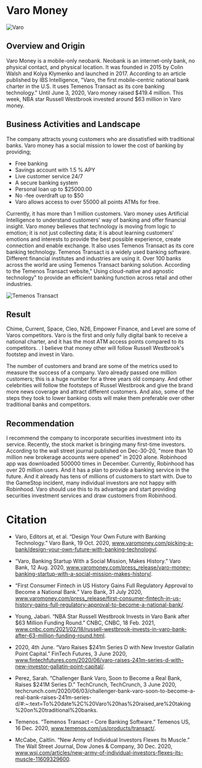 # Varo Money

![Varo](https://nmgprod.s3.amazonaws.com/media/files/f1/a0/f1a0146651b2a955c7ac92ca22cb2bbd/cover_image_1581413337.png.760x400_q85_crop_upscale.png)

## Overview and Origin

Varo Money is a mobile-only neobank. Neobank is an internet-only bank, no physical contact, and physical location. It was founded in 2015 by Colin Walsh and Kolya Klymenko and launched in 2017.  According to an article published by IBS Intelligence, "Varo, the first mobile-centric national bank charter in the U.S. It uses Temenos Transact as its core banking technology." Until June 3, 2020, Varo money raised $419.4 million.  This week, NBA star Russell Westbrook invested around $63 million in Varo money. 

## Business Activities and Landscape

The company attracts young customers who are dissatisfied with traditional banks. Varo money has a social mission to lower the cost of banking by providing;

* Free banking
* Savings account with 1.5 % APY
* Live customer service 24/7
* A secure banking system
* Personal loan up to $25000.00
* No -fee overdraft up to $50
* Varo allows access to over 55000 all points ATMs for free.
    
Currently, it has more than 1 million customers. Varo money uses Artificial  Intelligence to understand customers' way of banking and offer financial insight. Varo money believes that technology is moving from logic to emotion; it is not just collecting data; it is about learning customers' emotions and interests to provide the best possible experience, create connection and enable exchange. It also uses Temenos Transact as its core banking technology. Temenos Transact is a widely used banking software. Different financial institutes and industries are using it. Over 100 banks across the world are using Temenos Transact banking solution. According to the Temenos Transact website," Using cloud-native and agnostic technology" to provide an efficient banking function across retail and other industries. 


![Temenos Transact](https://otap-projects.com/wp-content/uploads/2020/09/varo-and-tenemos-scaled.jpg)

## Result

Chime, Current, Space, Cleo, N26, Empower Finance, and Level are some of Varos competitors. Varo is the first and only fully digital bank to receive a national charter, and it has the most ATM access points compared to its competitors. . I believe that money other will follow Russell Westbrook's footstep and invest in Varo. 

The number of customers and brand are some of the metrics used to measure the success of a company. Varo already passed one million customers; this is a huge number for a three years old company. And other celebrities will follow the footsteps of Russel Westbrook and give the brand more news coverage and attract different customers. And also, some of the steps they took to lower banking costs will make them preferable over other traditional banks and competitors. 


## Recommendation

I recommend the company to incorporate securities investment into its service. Recently, the stock market is bringing many first-time investors. According to the wall street journal published on Dec-30-20, "more than 10 million new brokerage accounts were opened" in 2020 alone. Robinhood app was downloaded 500000 times in December. Currently, Robinhood has over 20 million users. And it has a plan to provide a banking service in the future. And it already has tens of millions of customers to start with. Due to the GameStop incident, many individual investors are not happy with Robinhood. Varo should use this to its advantage and start providing securities investment services and draw customers from Robinhood.

# Citation 

* Varo, Editors at, et al. “Design Your Own Future with Banking Technology.” Varo Bank, 19 Oct. 2020, www.varomoney.com/picking-a-bank/design-your-own-future-with-banking-technology/.

* “Varo, Banking Startup With a Social Mission, Makes History.” Varo Bank, 12 Aug. 2020, www.varomoney.com/press_release/varo-money-banking-startup-with-a-social-mission-makes-history/.

* “First Consumer Fintech in US History Gains Full Regulatory Approval to Become a National Bank.” Varo Bank, 31 July 2020, www.varomoney.com/press_release/first-consumer-fintech-in-us-history-gains-full-regulatory-approval-to-become-a-national-bank/.

* Young, Jabari. “NBA Star Russell Westbrook Invests in Varo Bank after $63 Million Funding Round.” CNBC, CNBC, 18 Feb. 2021, www.cnbc.com/2021/02/18/russell-westbrook-invests-in-varo-bank-after-63-million-funding-round.html.

* 2020, 4th June. “Varo Raises $241m Series D with New Investor Gallatin Point Capital.” FinTech Futures, 3 June 2020, www.fintechfutures.com/2020/06/varo-raises-241m-series-d-with-new-investor-gallatin-point-capital/.

* Perez, Sarah. “Challenger Bank Varo, Soon to Become a Real Bank, Raises $241M Series D.” TechCrunch, TechCrunch, 3 June 2020, techcrunch.com/2020/06/03/challenger-bank-varo-soon-to-become-a-real-bank-raises-241m-series-d/#:~:text=To%20date%2C%20Varo%20has%20raised,are%20taking%20on%20traditional%20banks.

* Temenos. “Temenos Transact – Core Banking Software.” Temenos US, 16 Dec. 2020, www.temenos.com/us/products/transact/.

* McCabe, Caitlin. “New Army of Individual Investors Flexes Its Muscle.” The Wall Street Journal, Dow Jones &amp; Company, 30 Dec. 2020, www.wsj.com/articles/new-army-of-individual-investors-flexes-its-muscle-11609329600. 


